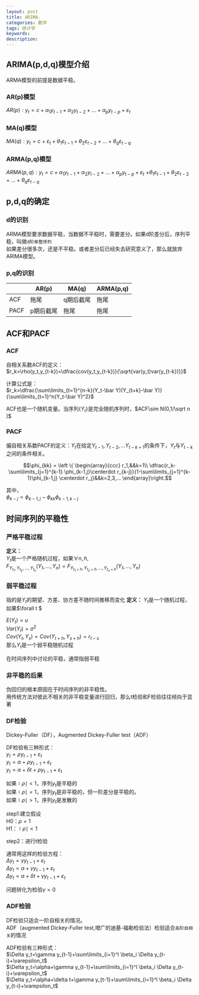 ```yaml
---
layout: post
title: ARIMA.
categories: 数学
tags: 统计学
keywords:
description:
---
```


## ARIMA(p,d,q)模型介绍

ARMA模型的前提是数据平稳。  

### AR(p)模型
$AR(p):y_t=c+\alpha_1 y_{t-1}+\alpha_2 y_{t-2}+...+\alpha_p y_{t-p}+\varepsilon_t$  

### MA(q)模型
$MA(q):y_t=c+\varepsilon_t+\theta_1 \varepsilon_{t-1}+\theta_2 \varepsilon_{t-2}+...+\theta_q \varepsilon_{t-q}$  

### ARMA(p,q)模型
$ARMA(p,q):y_t=c+\alpha_1 y_{t-1}+\alpha_2 y_{t-2}+...+\alpha_p y_{t-p}+\varepsilon_t$
$+\theta_1 \varepsilon_{t-1}+\theta_2 \varepsilon_{t-2}+...+\theta_q \varepsilon_{t-q}$


## p,d,q的确定

### d的识别
ARMA模型要求数据平稳，当数据不平稳时，需要差分。如果d阶差分后，序列平稳，叫做`d阶单整序列`  
如果差分很多次，还是不平稳。或者差分后已经失去研究意义了，那么就放弃ARIMA模型。  

### p,q的识别

||AR(p)|MA(q)|ARMA(p,q)|
|--|--|--|--|
|ACF|拖尾|q期后截尾|拖尾|
|PACF|p期后截尾|拖尾|拖尾|

## ACF和PACF

### ACF

自相关系数ACF的定义：  
$r_k=\rho(y_t,y_{t-k})=\dfrac{cov(y_t,y_{t-k})}{\sqrt{var(y_t)var(y_{t-k})}}$  

计算公式是：  
$r_k=\dfrac{\sum\limits_{t=1}^{n-k}(Y_t-\bar Y)(Y_{t+k}-\bar Y)}{\sum\limits_{t=1}^n(Y_t-\bar Y)^2}$

ACF也是一个随机变量。当序列$\{ Y_t \}$是完全随机序列时，$ACF\sim N(0,1/\sqrt n )$

### PACF  

偏自相关系数PACF的定义：$Y_t$在给定$Y_{t-1},Y_{t-2},...Y_{t-k+1}$的条件下，$Y_t$与$Y_{t-k}$之间的条件相关。  

$$\phi_{kk} = \left \{ \begin{array}{ccc}
r_1,&&k=1\\
\dfrac{r_k-\sum\limits_{j=1}^{k-1} \phi_{k-1,j}\centerdot r_{k-j}}{1-\sum\limits_{j=1}^{k-1}\phi_{k-1,j} \centerdot r_j}&&k=2,3,...
\end{array}\right.$$  

其中，  
$\phi_{k-j}=\phi_{k-1,j}-\phi_{kk}\phi_{k-1,k-j}$  


## 时间序列的平稳性

### 严格平稳过程

**定义：**  
${Y_t}$是一个严格随机过程，如果$\forall n,h,$  
$F_{Y_{t_1},Y_{t_2},...,Y_{t_n}}(Y_1,...,Y_n)=F_{Y_{t_1+h},Y_{t_2+h},...,Y_{t_n+h}}(Y_1,...,Y_n)$  

### 弱平稳过程

指的是${Y_t}$的期望、方差、协方差不随时间推移而变化
**定义：**
${Y_t}$是一个随机过程，如果$\forall t $  

$E(Y_t)=u$  
$Var(Y_t)=\sigma^2$  
$Cov(Y_t,Y_s)=Cov(Y_{t+h},Y_{s+h})=r_{t-s}$  
那么${Y_t}$是一个弱平稳随机过程  

在时间序列中讨论的平稳，通常指弱平稳  

### 非平稳的后果
伪回归的根本原因在于时间序列的非平稳性。  
用传统方法对彼此不相关的非平稳变量进行回归，那么t检验和F检验往往倾向于显著  

### DF检验
Dickey-Fuller（DF），Augmented Dickey-Fuller test（ADF）  

DF检验有三种形式：  
$y_t=\rho y_{t-1}+\varepsilon_t$  
$y_t=\alpha+\rho y_{t-1}+\varepsilon_t$  
$y_t=\alpha+\delta t+\rho y_{t-1}+\varepsilon_t$  

如果$\mid \rho \mid<1$，序列$y_t$是平稳的  
如果$\mid \rho \mid=1$，序列$y_t$是非平稳的，但一阶差分是平稳的。  
如果$\mid \rho \mid>1$，序列$y_t$是发散的  

step1:建立假设  
H0：$\rho =1$  
H1：$\mid \rho \mid<1$  

step2：进行t检验  


通常用这样的检验方程：  
$\Delta y_t=\gamma y_{t-1}+\varepsilon_t$  
$\Delta y_t=\alpha+\gamma y_{t-1}+\varepsilon_t$  
$\Delta y_t=\alpha+\delta t+\gamma y_{t-1}+\varepsilon_t$  

问题转化为检验$\gamma=0$  

### ADF检验
DF检验只适合一阶自相关的情况。  
ADF（augmented Dickey-Fuller test,增广的迪基-福勒检验法）检验适合`高阶自相关`的情况  

ADF检验有三种形式：  
$\Delta y_t=\gamma y_{t-1}+\sum\limits_{i=1}^l \beta_i \Delta y_{t-i}+\varepsilon_t$  
$\Delta y_t=\alpha+\gamma y_{t-1}+\sum\limits_{i=1}^l \beta_i \Delta y_{t-i}+\varepsilon_t$  
$\Delta y_t=\alpha+\delta t+\gamma y_{t-1}+\sum\limits_{i=1}^l \beta_i \Delta y_{t-i}+\varepsilon_t$  
